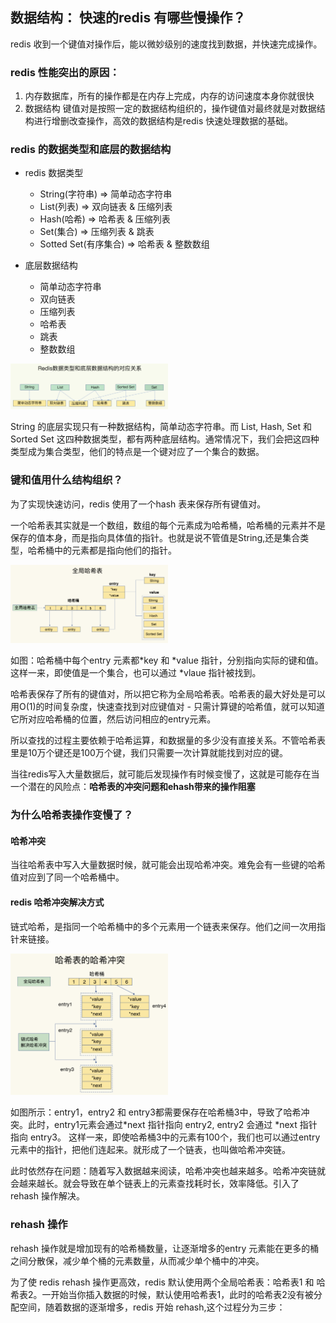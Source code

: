 ## 数据结构： 快速的redis 有哪些慢操作？

redis 收到一个键值对操作后，能以微妙级别的速度找到数据，并快速完成操作。

### redis 性能突出的原因：
1. 内存数据库，所有的操作都是在内存上完成，内存的访问速度本身你就很快
2. 数据结构 键值对是按照一定的数据结构组织的，操作键值对最终就是对数据结构进行增删改查操作，高效的数据结构是redis 快速处理数据的基础。

### redis 的数据类型和底层的数据结构

* redis 数据类型
    * String(字符串) => 简单动态字符串
    * List(列表)    => 双向链表 & 压缩列表
    * Hash(哈希)    => 哈希表 & 压缩列表
    * Set(集合) => 压缩列表 & 跳表
    * Sotted Set(有序集合) => 哈希表 & 整数数组

* 底层数据结构
    * 简单动态字符串
    * 双向链表
    * 压缩列表
    * 哈希表
    * 跳表
    * 整数数组

<img src="../img/02/redis-data-structure.png" width="50%" alt="" />

String 的底层实现只有一种数据结构，简单动态字符串。而 List, Hash, Set 和 Sorted Set 这四种数据类型，都有两种底层结构。通常情况下，我们会把这四种类型成为集合类型，他们的特点是一个键对应了一个集合的数据。

### 键和值用什么结构组织？

为了实现快速访问，redis 使用了一个hash 表来保存所有键值对。

一个哈希表其实就是一个数组，数组的每个元素成为哈希桶，哈希桶的元素并不是保存的值本身，而是指向具体值的指针。也就是说不管值是String,还是集合类型，哈希桶中的元素都是指向他们的指针。

<img src="../img/02/golbal-hash-buucket.png" width="50%" alt="" />

如图：哈希桶中每个entry 元素都*key 和 *value 指针，分别指向实际的键和值。这样一来，即使值是一个集合，也可以通过 *vlaue 指针被找到。

哈希表保存了所有的键值对，所以把它称为全局哈希表。哈希表的最大好处是可以用O(1)的时间复杂度，快速查找到对应键值对  - 只需计算键的哈希值，就可以知道它所对应哈希桶的位置，然后访问相应的entry元素。

所以查找的过程主要依赖于哈希运算，和数据量的多少没有直接关系。不管哈希表里是10万个键还是100万个键，我们只需要一次计算就能找到对应的键。

当往redis写入大量数据后，就可能后发现操作有时候变慢了，这就是可能存在当一个潜在的风险点：**哈希表的冲突问题和ehash带来的操作阻塞**

### 为什么哈希表操作变慢了？

#### 哈希冲突

当往哈希表中写入大量数据时候，就可能会出现哈希冲突。难免会有一些键的哈希值对应到了同一个哈希桶中。

#### redis 哈希冲突解决方式

链式哈希，是指同一个哈希桶中的多个元素用一个链表来保存。他们之间一次用指针来链接。

<img src="../img/02/hash-bucket-conflict.png" width="50%" alt="" />

如图所示：entry1，entry2 和 entry3都需要保存在哈希桶3中，导致了哈希冲突。此时，entry1元素会通过*next 指针指向 entry2, entry2 会通过 *next 指针指向 entry3。 这样一来，即使哈希桶3中的元素有100个，我们也可以通过entry 元素中的指针，把他们连起来。就形成了一个链表，也叫做哈希冲突链。

此时依然存在问题：随着写入数据越来阅读，哈希冲突也越来越多。哈希冲突链就会越来越长。就会导致在单个链表上的元素查找耗时长，效率降低。引入了rehash 操作解决。

### rehash 操作

rehash 操作就是增加现有的哈希桶数量，让逐渐增多的entry 元素能在更多的桶之间分散保，减少单个桶的元素数量，从而减少单个桶中的冲突。

为了使 redis rehash 操作更高效，redis 默认使用两个全局哈希表：哈希表1 和  哈希表2。一开始当你插入数据的时候，默认使用哈希表1，此时的哈希表2没有被分配空间，随着数据的逐渐增多，redis 开始 rehash,这个过程分为三步：

